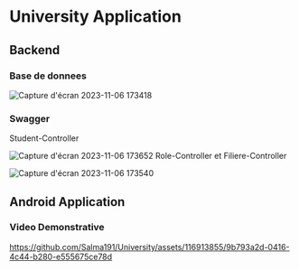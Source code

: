 # University Application

## Backend
### Base de donnees
![Capture d'écran 2023-11-06 173418](https://github.com/Salma191/University/assets/116913855/1466f165-8c45-455c-bef9-979c97fca32b)

### Swagger
Student-Controller

![Capture d'écran 2023-11-06 173652](https://github.com/Salma191/University/assets/116913855/0452018f-99ab-482c-ab08-f92f080af956)
Role-Controller et Filiere-Controller

![Capture d'écran 2023-11-06 173540](https://github.com/Salma191/University/assets/116913855/76ecc76f-d2c9-489f-afeb-c101b24f4770)
## Android Application
### Video Demonstrative
https://github.com/Salma191/University/assets/116913855/9b793a2d-0416-4c44-b280-e555675ce78d

